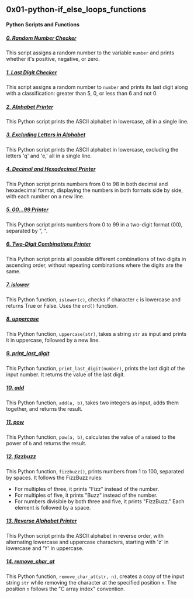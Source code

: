 ## 0x01-python-if_else_loops_functions

#### Python Scripts and Functions

##### [0. Random Number Checker](0-positive_or_negative.py)
This script assigns a random number to the variable `number` and prints whether it's positive, negative, or zero.

##### [1. Last Digit Checker](1-last_digit.py)
This script assigns a random number to `number` and prints its last digit along with a classification: greater than 5, 0, or less than 6 and not 0.

##### [2. Alphabet Printer](2-print_alphabet.py)
This Python script prints the ASCII alphabet in lowercase, all in a single line.

##### [3. Excluding Letters in Alphabet](3-print_alphabt.py)
This Python script prints the ASCII alphabet in lowercase, excluding the letters 'q' and 'e,' all in a single line.

##### [4. Decimal and Hexadecimal Printer](4-print_hexa.py)
This Python script prints numbers from 0 to 98 in both decimal and hexadecimal format, displaying the numbers in both formats side by side, with each number on a new line.

##### [5. 00...99 Printer](5-print_comb2.py)
This Python script prints numbers from 0 to 99 in a two-digit format (00), separated by ", ".

##### [6. Two-Digit Combinations Printer](6-print_comb3.py)
This Python script prints all possible different combinations of two digits in ascending order, without repeating combinations where the digits are the same.

##### [7. islower](7-islower.py)
This Python function, `islower(c)`, checks if character `c` is lowercase and returns True or False. Uses the `ord()` function.

##### [8. uppercase](8-uppercase.py)
This Python function, `uppercase(str)`, takes a string `str` as input and prints it in uppercase, followed by a new line.

##### [9. print_last_digit](9-print_last_digit.py)
This Python function, `print_last_digit(number)`, prints the last digit of the input number. It returns the value of the last digit.

##### [10. add](10-add.py)
This Python function, `add(a, b)`, takes two integers as input, adds them together, and returns the result.

##### [11. pow](11-pow.py)
This Python function, `pow(a, b)`, calculates the value of `a` raised to the power of `b` and returns the result.

##### [12. fizzbuzz](12-fizzbuzz.py)
This Python function, `fizzbuzz()`, prints numbers from 1 to 100, separated by spaces. It follows the FizzBuzz rules:
- For multiples of three, it prints "Fizz" instead of the number.
- For multiples of five, it prints "Buzz" instead of the number.
- For numbers divisible by both three and five, it prints "FizzBuzz."
Each element is followed by a space.

##### [13. Reverse Alphabet Printer](100-print_tebahpla.py)
This Python script prints the ASCII alphabet in reverse order, with alternating lowercase and uppercase characters, starting with 'z' in lowercase and 'Y' in uppercase.

##### [14. remove_char_at](101-remove_char_at.py)
This Python function, `remove_char_at(str, n)`, creates a copy of the input string `str` while removing the character at the specified position `n`. The position `n` follows the "C array index" convention.
